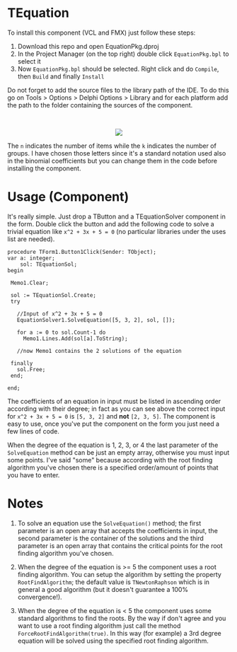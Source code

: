 # TEquation

To install this component (VCL and FMX) just follow these steps:

1. Download this repo and open EquationPkg.dproj
2. In the Project Manager (on the top right) double click `EquationPkg.bpl` to select it
3. Now `EquationPkg.bpl` should be selected. Right click and do `Compile`, then `Build` and finally `Install`

Do not forget to add the source files to the library path of the IDE. To do this go on Tools > Options > Delphi Options > Library and for each platform add the path to the folder containing the sources of the component. 

<br>
<p align="center">
  <img src="https://github.com/albertodev01/TEquation/blob/master/Component/preview.png" />
</p>

The `n` indicates the number of items while the `k` indicates the number of groups. I have chosen those letters since it's a standard notation used also in the binomial coefficients but you can change them in the code before installing the component.

# Usage (Component)

It's really simple. Just drop a TButton and a TEquationSolver component in the form. Double click the button and add the following code to solve a trivial equation like `x^2 + 3x + 5 = 0` (no particular libraries under the uses list are needed).

``` Delphi
procedure TForm1.Button1Click(Sender: TObject);
var a: integer;
    sol: TEquationSol;
begin

 Memo1.Clear;

 sol := TEquationSol.Create;
 try
   
   //Input of x^2 + 3x + 5 = 0
   EquationSolver1.SolveEquation([5, 3, 2], sol, []);

   for a := 0 to sol.Count-1 do
     Memo1.Lines.Add(sol[a].ToString);
   
   //now Memo1 contains the 2 solutions of the equation
   
 finally
   sol.Free;
 end;

end;
```

The coefficients of an equation in input must be listed in ascending order according with their degree; in fact as you can see above the correct input for `x^2 + 3x + 5 = 0` is `[5, 3, 2]` and <b>not</b> `[2, 3, 5]`. The component is easy to use, once you've put the component on the form you just need a few lines of code. 

When the degree of the equation is 1, 2, 3, or 4 the last parameter of the `SolveEquation` method can be just an empty array, otherwise you must input some points. I've said "some" because according with the root finding algorithm you've chosen there is a specified order/amount of points that you have to enter.

# Notes

 1. To solve an equation use the `SolveEquation()` method; the first parameter is an open array that accepts the coefficients in input, the second parameter is the container of the solutions and the third parameter is an open array that contains the critical points for the root finding algorithm you've chosen.
 
 2. When the degree of the equation is >= 5 the component uses a root finding algorithm. You can setup the algorithm by setting the property `RootFindAlgorithm`; the default value is `TNewtonRaphson` which is in general a good algorithm (but it doesn't guarantee a 100% convergence!).
 
 3. When the degree of the equation is < 5 the component uses some standard algorithms to find the roots. By the way if don't agree and you want to use a root finding algorithm just call the method `ForceRootFindAlgorithm(true)`. In this way (for example) a 3rd degree equation will be solved using the specified root finding algorithm.
